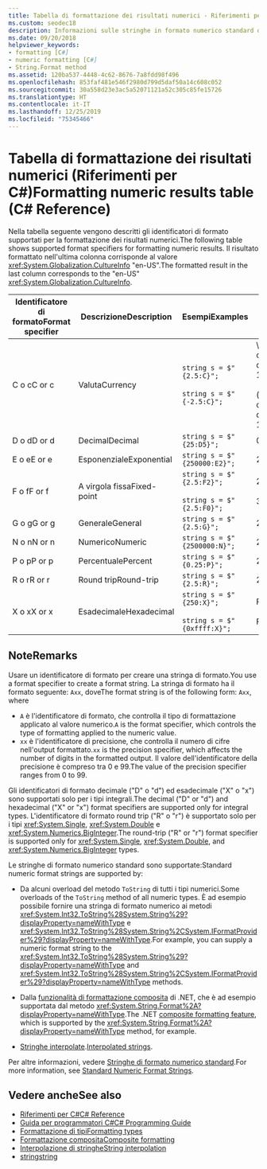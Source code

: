 ```yaml
---
title: Tabella di formattazione dei risultati numerici - Riferimenti per C#
ms.custom: seodec18
description: Informazioni sulle stringhe in formato numerico standard di C#
ms.date: 09/20/2018
helpviewer_keywords:
- formatting [C#]
- numeric formatting [C#]
- String.Format method
ms.assetid: 120ba537-4448-4c62-8676-7a8fdd98f496
ms.openlocfilehash: 853faf481e546f2980d799d5daf50a14c608c052
ms.sourcegitcommit: 30a558d23e3ac5a52071121a52c305c85fe15726
ms.translationtype: HT
ms.contentlocale: it-IT
ms.lasthandoff: 12/25/2019
ms.locfileid: "75345466"
---
```

# <a name="formatting-numeric-results-table-c-reference"></a><span data-ttu-id="05600-103">Tabella di formattazione dei risultati numerici (Riferimenti per C#)</span><span class="sxs-lookup"><span data-stu-id="05600-103">Formatting numeric results table (C# Reference)</span></span>

<span data-ttu-id="05600-104">Nella tabella seguente vengono descritti gli identificatori di formato supportati per la formattazione dei risultati numerici.</span><span class="sxs-lookup"><span data-stu-id="05600-104">The following table shows supported format specifiers for formatting numeric results.</span></span> <span data-ttu-id="05600-105">Il risultato formattato nell'ultima colonna corrisponde al valore <xref:System.Globalization.CultureInfo> "en-US".</span><span class="sxs-lookup"><span data-stu-id="05600-105">The formatted result in the last column corresponds to the "en-US" <xref:System.Globalization.CultureInfo>.</span></span>

|<span data-ttu-id="05600-106">Identificatore di formato</span><span class="sxs-lookup"><span data-stu-id="05600-106">Format specifier</span></span>|<span data-ttu-id="05600-107">Descrizione</span><span class="sxs-lookup"><span data-stu-id="05600-107">Description</span></span>|<span data-ttu-id="05600-108">Esempi</span><span class="sxs-lookup"><span data-stu-id="05600-108">Examples</span></span>|<span data-ttu-id="05600-109">Risultato</span><span class="sxs-lookup"><span data-stu-id="05600-109">Result</span></span>|  
|----------------------|-----------------|--------------|------------|  
|<span data-ttu-id="05600-110">C o c</span><span class="sxs-lookup"><span data-stu-id="05600-110">C or c</span></span>|<span data-ttu-id="05600-111">Valuta</span><span class="sxs-lookup"><span data-stu-id="05600-111">Currency</span></span>|`string s = $"{2.5:C}";`<br /><br /> `string s = $"{-2.5:C}";`|<span data-ttu-id="05600-112">\\$2,50</span><span class="sxs-lookup"><span data-stu-id="05600-112">\\$2.50</span></span><br /><br /> <span data-ttu-id="05600-113">(\\$2,50)</span><span class="sxs-lookup"><span data-stu-id="05600-113">(\\$2.50)</span></span>|  
|<span data-ttu-id="05600-114">D o d</span><span class="sxs-lookup"><span data-stu-id="05600-114">D or d</span></span>|<span data-ttu-id="05600-115">Decimal</span><span class="sxs-lookup"><span data-stu-id="05600-115">Decimal</span></span>|`string s = $"{25:D5}";`|<span data-ttu-id="05600-116">00025</span><span class="sxs-lookup"><span data-stu-id="05600-116">00025</span></span>|  
|<span data-ttu-id="05600-117">E o e</span><span class="sxs-lookup"><span data-stu-id="05600-117">E or e</span></span>|<span data-ttu-id="05600-118">Esponenziale</span><span class="sxs-lookup"><span data-stu-id="05600-118">Exponential</span></span>|`string s = $"{250000:E2}";`|<span data-ttu-id="05600-119">2,50E+005</span><span class="sxs-lookup"><span data-stu-id="05600-119">2.50E+005</span></span>|  
|<span data-ttu-id="05600-120">F o f</span><span class="sxs-lookup"><span data-stu-id="05600-120">F or f</span></span>|<span data-ttu-id="05600-121">A virgola fissa</span><span class="sxs-lookup"><span data-stu-id="05600-121">Fixed-point</span></span>|`string s = $"{2.5:F2}";`<br /><br /> `string s = $"{2.5:F0}";`|<span data-ttu-id="05600-122">2.50</span><span class="sxs-lookup"><span data-stu-id="05600-122">2.50</span></span><br /><br /> <span data-ttu-id="05600-123">3\.</span><span class="sxs-lookup"><span data-stu-id="05600-123">3</span></span>|  
|<span data-ttu-id="05600-124">G o g</span><span class="sxs-lookup"><span data-stu-id="05600-124">G or g</span></span>|<span data-ttu-id="05600-125">Generale</span><span class="sxs-lookup"><span data-stu-id="05600-125">General</span></span>|`string s = $"{2.5:G}";`|<span data-ttu-id="05600-126">2.5</span><span class="sxs-lookup"><span data-stu-id="05600-126">2.5</span></span>|  
|<span data-ttu-id="05600-127">N o n</span><span class="sxs-lookup"><span data-stu-id="05600-127">N or n</span></span>|<span data-ttu-id="05600-128">Numerico</span><span class="sxs-lookup"><span data-stu-id="05600-128">Numeric</span></span>|`string s = $"{2500000:N}";`|<span data-ttu-id="05600-129">2,500,000.00</span><span class="sxs-lookup"><span data-stu-id="05600-129">2,500,000.00</span></span>|  
|<span data-ttu-id="05600-130">P o p</span><span class="sxs-lookup"><span data-stu-id="05600-130">P or p</span></span>|<span data-ttu-id="05600-131">Percentuale</span><span class="sxs-lookup"><span data-stu-id="05600-131">Percent</span></span>|`string s = $"{0.25:P}";`|<span data-ttu-id="05600-132">25,00%</span><span class="sxs-lookup"><span data-stu-id="05600-132">25.00%</span></span>|  
|<span data-ttu-id="05600-133">R o r</span><span class="sxs-lookup"><span data-stu-id="05600-133">R or r</span></span>|<span data-ttu-id="05600-134">Round trip</span><span class="sxs-lookup"><span data-stu-id="05600-134">Round-trip</span></span>|`string s = $"{2.5:R}";`|<span data-ttu-id="05600-135">2.5</span><span class="sxs-lookup"><span data-stu-id="05600-135">2.5</span></span>|  
|<span data-ttu-id="05600-136">X o x</span><span class="sxs-lookup"><span data-stu-id="05600-136">X or x</span></span>|<span data-ttu-id="05600-137">Esadecimale</span><span class="sxs-lookup"><span data-stu-id="05600-137">Hexadecimal</span></span>|`string s = $"{250:X}";`<br /><br /> `string s = $"{0xffff:X}";`|<span data-ttu-id="05600-138">FA</span><span class="sxs-lookup"><span data-stu-id="05600-138">FA</span></span><br /><br /> <span data-ttu-id="05600-139">FFFF</span><span class="sxs-lookup"><span data-stu-id="05600-139">FFFF</span></span>|  

## <a name="remarks"></a><span data-ttu-id="05600-140">Note</span><span class="sxs-lookup"><span data-stu-id="05600-140">Remarks</span></span>

<span data-ttu-id="05600-141">Usare un identificatore di formato per creare una stringa di formato.</span><span class="sxs-lookup"><span data-stu-id="05600-141">You use a format specifier to create a format string.</span></span> <span data-ttu-id="05600-142">La stringa di formato ha il formato seguente: `Axx`, dove</span><span class="sxs-lookup"><span data-stu-id="05600-142">The format string is of the following form: `Axx`, where</span></span>

- <span data-ttu-id="05600-143">`A` è l'identificatore di formato, che controlla il tipo di formattazione applicato al valore numerico.</span><span class="sxs-lookup"><span data-stu-id="05600-143">`A` is the format specifier, which controls the type of formatting applied to the numeric value.</span></span>
- <span data-ttu-id="05600-144">`xx` è l'identificatore di precisione, che controlla il numero di cifre nell'output formattato.</span><span class="sxs-lookup"><span data-stu-id="05600-144">`xx` is the precision specifier, which affects the number of digits in the formatted output.</span></span> <span data-ttu-id="05600-145">Il valore dell'identificatore della precisione è compreso tra 0 e 99.</span><span class="sxs-lookup"><span data-stu-id="05600-145">The value of the precision specifier ranges from 0 to 99.</span></span>

<span data-ttu-id="05600-146">Gli identificatori di formato decimale ("D" o "d") ed esadecimale ("X" o "x") sono supportati solo per i tipi integrali.</span><span class="sxs-lookup"><span data-stu-id="05600-146">The decimal ("D" or "d") and hexadecimal ("X" or "x") format specifiers are supported only for integral types.</span></span> <span data-ttu-id="05600-147">L'identificatore di formato round trip ("R" o "r") è supportato solo per i tipi <xref:System.Single>, <xref:System.Double> e <xref:System.Numerics.BigInteger>.</span><span class="sxs-lookup"><span data-stu-id="05600-147">The round-trip ("R" or "r") format specifier is supported only for <xref:System.Single>, <xref:System.Double>, and <xref:System.Numerics.BigInteger> types.</span></span>

<span data-ttu-id="05600-148">Le stringhe di formato numerico standard sono supportate:</span><span class="sxs-lookup"><span data-stu-id="05600-148">Standard numeric format strings are supported by:</span></span>

- <span data-ttu-id="05600-149">Da alcuni overload del metodo `ToString` di tutti i tipi numerici.</span><span class="sxs-lookup"><span data-stu-id="05600-149">Some overloads of the `ToString` method of all numeric types.</span></span> <span data-ttu-id="05600-150">È ad esempio possibile fornire una stringa di formato numerico ai metodi <xref:System.Int32.ToString%28System.String%29?displayProperty=nameWithType> e <xref:System.Int32.ToString%28System.String%2CSystem.IFormatProvider%29?displayProperty=nameWithType>.</span><span class="sxs-lookup"><span data-stu-id="05600-150">For example, you can supply a numeric format string to the <xref:System.Int32.ToString%28System.String%29?displayProperty=nameWithType> and <xref:System.Int32.ToString%28System.String%2CSystem.IFormatProvider%29?displayProperty=nameWithType> methods.</span></span>

- <span data-ttu-id="05600-151">Dalla [funzionalità di formattazione composita](../../../standard/base-types/composite-formatting.md) di .NET, che è ad esempio supportata dal metodo <xref:System.String.Format%2A?displayProperty=nameWithType>.</span><span class="sxs-lookup"><span data-stu-id="05600-151">The .NET [composite formatting feature](../../../standard/base-types/composite-formatting.md), which is supported by the <xref:System.String.Format%2A?displayProperty=nameWithType> method, for example.</span></span>

- <span data-ttu-id="05600-152">[Stringhe interpolate](../tokens/interpolated.md).</span><span class="sxs-lookup"><span data-stu-id="05600-152">[Interpolated strings](../tokens/interpolated.md).</span></span>

<span data-ttu-id="05600-153">Per altre informazioni, vedere [Stringhe di formato numerico standard](../../../standard/base-types/standard-numeric-format-strings.md).</span><span class="sxs-lookup"><span data-stu-id="05600-153">For more information, see [Standard Numeric Format Strings](../../../standard/base-types/standard-numeric-format-strings.md).</span></span>

## <a name="see-also"></a><span data-ttu-id="05600-154">Vedere anche</span><span class="sxs-lookup"><span data-stu-id="05600-154">See also</span></span>

- [<span data-ttu-id="05600-155">Riferimenti per C#</span><span class="sxs-lookup"><span data-stu-id="05600-155">C# Reference</span></span>](../index.md)
- [<span data-ttu-id="05600-156">Guida per programmatori C#</span><span class="sxs-lookup"><span data-stu-id="05600-156">C# Programming Guide</span></span>](../../programming-guide/index.md)
- [<span data-ttu-id="05600-157">Formattazione di tipi</span><span class="sxs-lookup"><span data-stu-id="05600-157">Formatting types</span></span>](../../../standard/base-types/formatting-types.md)
- [<span data-ttu-id="05600-158">Formattazione composita</span><span class="sxs-lookup"><span data-stu-id="05600-158">Composite formatting</span></span>](../../../standard/base-types/composite-formatting.md)
- [<span data-ttu-id="05600-159">Interpolazione di stringhe</span><span class="sxs-lookup"><span data-stu-id="05600-159">String interpolation</span></span>](../tokens/interpolated.md)
- [<span data-ttu-id="05600-160">string</span><span class="sxs-lookup"><span data-stu-id="05600-160">string</span></span>](../builtin-types/reference-types.md)
